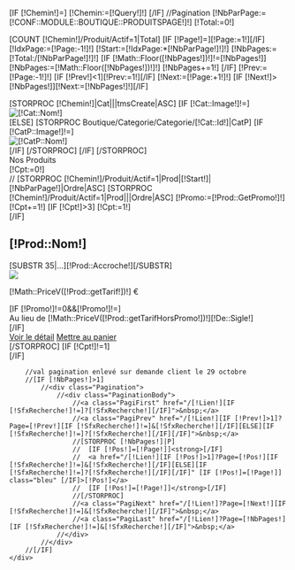 [IF [!Chemin!]=]
	[!Chemin:=[!Query!]!]
[/IF]
//Pagination
[!NbParPage:=[!CONF::MODULE::BOUTIQUE::PRODUITSPAGE!]!]
[!Total:=0!]

[COUNT [!Chemin!]/Produit/Actif=1|Total]
[IF [!Page!]=][!Page:=1!][/IF]
[!IdxPage:=[!Page:-1!]!]
[!Start:=[!IdxPage:*[!NbParPage!]!]!]
[!NbPages:=[!Total:/[!NbParPage!]!]!]
[IF [!Math::Floor([!NbPages!])!]!=[!NbPages!]]
	[!NbPages:=[!Math::Floor([!NbPages!])!]!]
	[!NbPages+=1!]
[/IF]
[!Prev:=[!Page:-1!]!]
[IF [!Prev!]<1][!Prev:=1!][/IF]
[!Next:=[!Page:+1!]!]
[IF [!Next!]>[!NbPages!]][!Next:=[!NbPages!]!][/IF]


<div class="row CentrageProduit">
	<div class="ListeCategorie">
		[STORPROC [!Chemin!]|Cat|||tmsCreate|ASC]
			[IF [!Cat::Image!]!=]
				<div class="col-md-12">
					<img src="/[!Cat::Image!].limit.732x260.jpg" alt="[!Cat::Nom!]" title="[!Cat::Nom!]" />
				</div>
			[ELSE]
				[STORPROC Boutique/Categorie/Categorie/[!Cat::Id!]|CatP]
					[IF [!CatP::Image!]!=]
						<div class="col-md-12">
							<img src="/[!CatP::Image!].limit.732x260.jpg" alt="[!CatP::Nom!]" title="[!CatP::Nom!]" />
						</div>
					[/IF]
				[/STORPROC]
			[/IF]
		[/STORPROC]
	</div>
	<div class="row SelectionProduits ">
		<div class="Titre">Nos Produits</div>
		[!Cpt:=0!]
		<div class="ListeProduitsCat">
//			[STORPROC [!Chemin!]/Produit/Actif=1|Prod|[!Start!]|[!NbParPage!]|Ordre|ASC]
			[STORPROC [!Chemin!]/Produit/Actif=1|Prod|||Ordre|ASC]
				[!Promo:=[!Prod::GetPromo!]!]
				[!Cpt+=1!]
				[IF [!Cpt!]>3]
					[!Cpt:=1!]
					</div>
					<div class="ListeProduitsCat row" >
				[/IF]
					<div class="col-md-4">
						<div class="NomProduit"><h2>[!Prod::Nom!]</h2></div>
						<div class="AccrocheProduit">[SUBSTR 35|...][!Prod::Accroche!][/SUBSTR]	</div>
						<a href="/[!Prod::getUrl()!]" title="[!Utils::noHtml([!Prod::Description!])!]">
							<img src="/[!Prod::Image!].mini.215x174.jpg" />
						</a>
						<div class="LesDetails">
							<div class="Details">
								<p class="Tarif">[!Math::PriceV([!Prod::getTarif!])!] €</p>
								[IF [!Promo!]!=0&&[!Promo!]!=]
									<div id="tarifNonPromo">Au lieu de <span class="barre">[!Math::PriceV([!Prod::getTarifHorsPromo!])!][!De::Sigle!]</span></div>
								[/IF]
							</div>
							<div class="DetailsSous">
								<a href="/[!Prod::getUrl()!]" title="[!Prod::Nom!]" class="loupelien" >Voir le détail</a>
								<a href="/[!Prod::getUrl()!]#Qte" title="Panier" class="panierliste">Mettre au panier</a>
							</div>
						</div>
					</div>
			[/STORPROC]
			[IF [!Cpt!]!=1]</div>[/IF]
		</div>
		
		
		//val pagination enlevé sur demande client le 29 octobre
		//[IF [!NbPages!]>1]
			//<div class="Pagination">
				//<div class="PaginationBody">
					//<a class="PagiFirst" href="/[!Lien!][IF [!SfxRecherche!]!=]?[!SfxRecherche!][/IF]">&nbsp;</a>
					//<a class="PagiPrev" href="/[!Lien!][IF [!Prev!]>1]?Page=[!Prev!][IF [!SfxRecherche!]!=]&[!SfxRecherche!][/IF][ELSE][IF [!SfxRecherche!]!=]?[!SfxRecherche!][/IF][/IF]">&nbsp;</a>
					//[STORPROC [!NbPages!]|P]
					//	[IF [!Pos!]=[!Page!]]<strong>[/IF]
					//	<a href="/[!Lien!][IF [!Pos!]>1]?Page=[!Pos!][IF [!SfxRecherche!]!=]&[!SfxRecherche!][/IF][ELSE][IF [!SfxRecherche!]!=]?[!SfxRecherche!][/IF][/IF]" [IF [!Pos!]=[!Page!]] class="bleu" [/IF]>[!Pos!]</a>
					//	[IF [!Pos!]=[!Page!]]</strong>[/IF]
					//[/STORPROC]
					//<a class="PagiNext" href="/[!Lien!]?Page=[!Next!][IF [!SfxRecherche!]!=]&[!SfxRecherche!][/IF]">&nbsp;</a>
					//<a class="PagiLast" href="/[!Lien!]?Page=[!NbPages!][IF [!SfxRecherche!]!=]&[!SfxRecherche!][/IF]">&nbsp;</a>
				//</div>
			//</div>
		//[/IF]
	</div>


</div>
